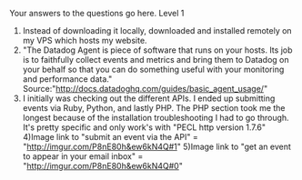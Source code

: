Your answers to the questions go here.
Level 1
1) Instead of downloading it locally, downloaded and installed remotely on my VPS which hosts my website.
2) "The Datadog Agent is piece of software that runs on your hosts. Its job is to faithfully collect events and metrics and bring them to Datadog on your behalf so that you can do something useful with your monitoring and performance data." Source:"http://docs.datadoghq.com/guides/basic_agent_usage/"
3) I initially was checking out the different APIs. I ended up submitting events via Ruby, Python, and lastly PHP. The PHP section took me the longest because of the installation troubleshooting I had to go through. It's pretty specific and only work's with "PECL http version 1.7.6"
4)Image link to "submit an event via the API" = "http://imgur.com/P8nE80h&ew6kN4Q#1"
5)Image link to "get an event to appear in your email inbox" = "http://imgur.com/P8nE80h&ew6kN4Q#0"
